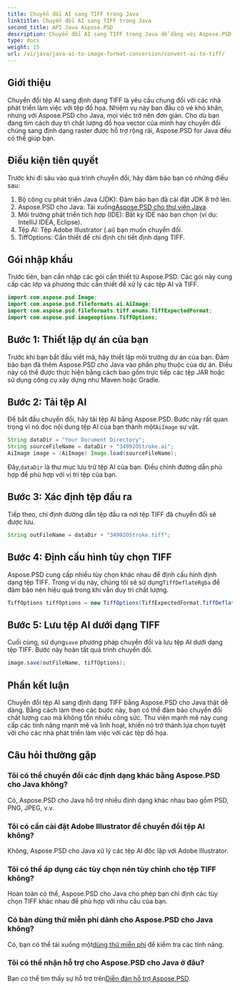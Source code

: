 ```yaml
---
title: Chuyển đổi AI sang TIFF trong Java
linktitle: Chuyển đổi AI sang TIFF trong Java
second_title: API Java Aspose.PSD
description: Chuyển đổi AI sang TIFF trong Java dễ dàng với Aspose.PSD. Hướng dẫn từng bước dành cho nhà phát triển. Bao gồm các đoạn tải xuống, thiết lập và mã.
type: docs
weight: 15
url: /vi/java/java-ai-to-image-format-conversion/convert-ai-to-tiff/
---
```

## Giới thiệu
Chuyển đổi tệp AI sang định dạng TIFF là yêu cầu chung đối với các nhà phát triển làm việc với tệp đồ họa. Nhiệm vụ này ban đầu có vẻ khó khăn, nhưng với Aspose.PSD cho Java, mọi việc trở nên đơn giản. Cho dù bạn đang tìm cách duy trì chất lượng đồ họa vector của mình hay chuyển đổi chúng sang định dạng raster được hỗ trợ rộng rãi, Aspose.PSD for Java đều có thể giúp bạn.
## Điều kiện tiên quyết
Trước khi đi sâu vào quá trình chuyển đổi, hãy đảm bảo bạn có những điều sau:
1. Bộ công cụ phát triển Java (JDK): Đảm bảo bạn đã cài đặt JDK 8 trở lên.
2. Aspose.PSD cho Java: Tải xuống[Aspose.PSD cho thư viện Java](https://releases.aspose.com/psd/java/).
3. Môi trường phát triển tích hợp (IDE): Bất kỳ IDE nào bạn chọn (ví dụ: IntelliJ IDEA, Eclipse).
4. Tệp AI: Tệp Adobe Illustrator (.ai) bạn muốn chuyển đổi.
5. TiffOptions: Cần thiết để chỉ định chi tiết định dạng TIFF.
## Gói nhập khẩu
Trước tiên, bạn cần nhập các gói cần thiết từ Aspose.PSD. Các gói này cung cấp các lớp và phương thức cần thiết để xử lý các tệp AI và TIFF.
```java
import com.aspose.psd.Image;
import com.aspose.psd.fileformats.ai.AiImage;
import com.aspose.psd.fileformats.tiff.enums.TiffExpectedFormat;
import com.aspose.psd.imageoptions.TiffOptions;
```
## Bước 1: Thiết lập dự án của bạn
Trước khi bạn bắt đầu viết mã, hãy thiết lập môi trường dự án của bạn. Đảm bảo bạn đã thêm Aspose.PSD cho Java vào phần phụ thuộc của dự án. Điều này có thể được thực hiện bằng cách bao gồm trực tiếp các tệp JAR hoặc sử dụng công cụ xây dựng như Maven hoặc Gradle.
## Bước 2: Tải tệp AI
 Để bắt đầu chuyển đổi, hãy tải tệp AI bằng Aspose.PSD. Bước này rất quan trọng vì nó đọc nội dung tệp AI của bạn thành một`AiImage` sự vật.
```java
String dataDir = "Your Document Directory";
String sourceFileName = dataDir + "34992OStroke.ai";
AiImage image = (AiImage) Image.load(sourceFileName);
```
 Đây,`dataDir` là thư mục lưu trữ tệp AI của bạn. Điều chỉnh đường dẫn phù hợp để phù hợp với vị trí tệp của bạn.
## Bước 3: Xác định tệp đầu ra
Tiếp theo, chỉ định đường dẫn tệp đầu ra nơi tệp TIFF đã chuyển đổi sẽ được lưu.
```java
String outFileName = dataDir + "34992OStroke.tiff";
```
## Bước 4: Định cấu hình tùy chọn TIFF
 Aspose.PSD cung cấp nhiều tùy chọn khác nhau để định cấu hình định dạng tệp TIFF. Trong ví dụ này, chúng tôi sẽ sử dụng`TiffDeflateRgba` để đảm bảo nén hiệu quả trong khi vẫn duy trì chất lượng.
```java
TiffOptions tiffOptions = new TiffOptions(TiffExpectedFormat.TiffDeflateRgba);
```
## Bước 5: Lưu tệp AI dưới dạng TIFF
 Cuối cùng, sử dụng`save` phương pháp chuyển đổi và lưu tệp AI dưới dạng tệp TIFF. Bước này hoàn tất quá trình chuyển đổi.
```java
image.save(outFileName, tiffOptions);
```

## Phần kết luận
Chuyển đổi tệp AI sang định dạng TIFF bằng Aspose.PSD cho Java thật dễ dàng. Bằng cách làm theo các bước này, bạn có thể đảm bảo chuyển đổi chất lượng cao mà không tốn nhiều công sức. Thư viện mạnh mẽ này cung cấp các tính năng mạnh mẽ và linh hoạt, khiến nó trở thành lựa chọn tuyệt vời cho các nhà phát triển làm việc với các tệp đồ họa.
## Câu hỏi thường gặp
### Tôi có thể chuyển đổi các định dạng khác bằng Aspose.PSD cho Java không?
Có, Aspose.PSD cho Java hỗ trợ nhiều định dạng khác nhau bao gồm PSD, PNG, JPEG, v.v.
### Tôi có cần cài đặt Adobe Illustrator để chuyển đổi tệp AI không?
Không, Aspose.PSD cho Java xử lý các tệp AI độc lập với Adobe Illustrator.
### Tôi có thể áp dụng các tùy chọn nén tùy chỉnh cho tệp TIFF không?
Hoàn toàn có thể, Aspose.PSD cho Java cho phép bạn chỉ định các tùy chọn TIFF khác nhau để phù hợp với nhu cầu của bạn.
### Có bản dùng thử miễn phí dành cho Aspose.PSD cho Java không?
 Có, bạn có thể tải xuống một[dùng thử miễn phí](https://releases.aspose.com/) để kiểm tra các tính năng.
### Tôi có thể nhận hỗ trợ cho Aspose.PSD cho Java ở đâu?
 Bạn có thể tìm thấy sự hỗ trợ trên[Diễn đàn hỗ trợ Aspose.PSD](https://forum.aspose.com/c/psd/34).